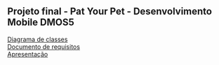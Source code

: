 <h2>Projeto final - Pat Your Pet - Desenvolvimento Mobile DMOS5</h2>
<a href="https://drive.google.com/file/d/1Kb2nlf0pwg-KlGH2CsgSawbN3hEmLQHF/view?usp=sharing)https://drive.google.com/file/d/1Kb2nlf0pwg-KlGH2CsgSawbN3hEmLQHF/view?usp=sharing" target="_blank">Diagrama de classes</a><br>
<a href="https://drive.google.com/file/d/1Kb2nlf0pwg-KlGH2CsgSawbN3hEmLQHF/view?usp=sharing)https://drive.google.com/file/d/1Kb2nlf0pwg-KlGH2CsgSawbN3hEmLQHF/view?usp=sharing](https://drive.google.com/file/d/1VU9I4-V7VE-aYB017Oq8KzwScPKtuvPe/view?usp=sharing)https://drive.google.com/file/d/1VU9I4-V7VE-aYB017Oq8KzwScPKtuvPe/view?usp=sharing" target="_blank">Documento de requisitos</a><br>
<a href="https://drive.google.com/file/d/1Kb2nlf0pwg-KlGH2CsgSawbN3hEmLQHF/view?usp=sharing)https://drive.google.com/file/d/1Kb2nlf0pwg-KlGH2CsgSawbN3hEmLQHF/view?usp=sharing](https://drive.google.com/file/d/1VU9I4-V7VE-aYB017Oq8KzwScPKtuvPe/view?usp=sharing)https://drive.google.com/file/d/1VU9I4-V7VE-aYB017Oq8KzwScPKtuvPe/view?usp=sharing](https://docs.google.com/presentation/d/1SLgF5W6iYT_rhGnzyJ7YY2KYQOoj1iny213DiLVwWi4/edit?usp=sharing)https://docs.google.com/presentation/d/1SLgF5W6iYT_rhGnzyJ7YY2KYQOoj1iny213DiLVwWi4/edit?usp=sharing" target="_blank">Apresentação</a>

